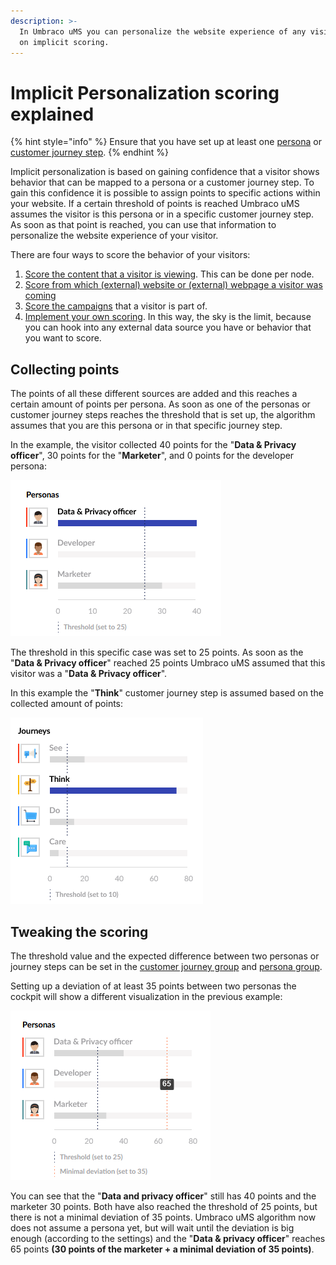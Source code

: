 ```yaml
---
description: >-
  In Umbraco uMS you can personalize the website experience of any visitor based
  on implicit scoring.
---
```


# Implicit Personalization scoring explained

{% hint style="info" %}
Ensure that you have set up at least one [persona](setting-up-personas.md) or [customer journey step](setting-up-the-customer-journey.md).
{% endhint %}

Implicit personalization is based on gaining confidence that a visitor shows behavior that can be mapped to a persona or a customer journey step. To gain this confidence it is possible to assign points to specific actions within your website. If a certain threshold of points is reached Umbraco uMS assumes the visitor is this persona or in a specific customer journey step. As soon as that point is reached, you can use that information to personalize the website experience of your visitor.

There are four ways to score the behavior of your visitors:

1. [Score the content that a visitor is viewing](content-scoring.md). This can be done per node.
2. [Score from which (external) website or (external) webpage a visitor was \
   coming](referral-scoring.md)
3. [Score the campaigns](../../../../../personalization/implicit-personalization-scoring-explained/campaign-scoring/) that a visitor is part of.
4. [Implement your own scoring](../extending-personalization/custom-scoring.md). In this way, the sky is the limit, because you can hook into any external data source you have or behavior that you want to score.

## Collecting points

The points of all these different sources are added and this reaches a certain amount of points per persona. As soon as one of the personas or customer journey steps reaches the threshold that is set up, the algorithm assumes that you are this persona or in that specific journey step.

In the example, the visitor collected 40 points for the "**Data & Privacy officer**", 30 points for the "**Marketer**", and 0 points for the developer persona:

![](../../../.gitbook/assets/engage-persona-scoring.png)

The threshold in this specific case was set to 25 points. As soon as the "**Data & Privacy officer**" reached 25 points Umbraco uMS assumed that this visitor was a "**Data & Privacy officer**".

In this example the "**Think**" customer journey step is assumed based on the collected amount of points:

![](../../../.gitbook/assets/engage-journey-scoring.png)

## Tweaking the scoring

The threshold value and the expected difference between two personas or journey steps can be set in the [customer journey group](setting-up-the-customer-journey.md) and [persona group](setting-up-personas.md).

Setting up a deviation of at least 35 points between two personas the cockpit will show a different visualization in the previous example:

![](../../../.gitbook/assets/engage-persona-scoring-with-minimal-deviation.png)

You can see that the "**Data and privacy officer**" still has 40 points and the marketer 30 points. Both have also reached the threshold of 25 points, but there is not a minimal deviation of 35 points. Umbraco uMS algorithm now does not assume a persona yet, but will wait until the deviation is big enough (according to the settings) and the "**Data & privacy officer**" reaches 65 points **(30 points of the marketer + a minimal deviation of 35 points)**.
